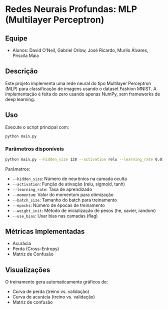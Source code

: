 # Redes Neurais Profundas: MLP (Multilayer Perceptron)

## Equipe

- Alunos: David O'Neil, Gabriel Orlow, José Ricardo, Murilo Álvares, Priscila Maia

## Descrição

Este projeto implementa uma rede neural do tipo Multilayer Perceptron (MLP) para classificação de imagens usando o dataset Fashion MNIST. A implementação é feita do zero usando apenas NumPy, sem frameworks de deep learning.

## Uso

Execute o script principal com:

```bash
python main.py
```

### Parâmetros disponíveis

```bash
python main.py --hidden_size 128 --activation relu --learning_rate 0.01 --batch_size 32 --epochs 50
```

Parâmetros:

- `--hidden_size`: Número de neurônios na camada oculta
- `--activation`: Função de ativação (relu, sigmoid, tanh)
- `--learning_rate`: Taxa de aprendizado
- `--momentum`: Valor do momentum para otimização
- `--batch_size`: Tamanho do batch para treinamento
- `--epochs`: Número de épocas de treinamento
- `--weight_init`: Método de inicialização de pesos (he, xavier, random)
- `--use_bias`: Usar bias nas camadas (flag)

## Métricas Implementadas

- Acurácia
- Perda (Cross-Entropy)
- Matriz de Confusão

## Visualizações

O treinamento gera automaticamente gráficos de:

- Curva de perda (treino vs. validação)
- Curva de acurácia (treino vs. validação)
- Matriz de confusão
